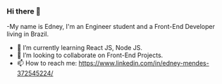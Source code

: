 ### Hi there 👋

-My name is Edney, I'm an Engineer student and a Front-End Developer living in Brazil.


- 🌱 I’m currently learning React JS, Node JS.
- 👯 I’m looking to collaborate on Front-End Projects.
- 📫 How to reach me: https://www.linkedin.com/in/edney-mendes-372545224/

